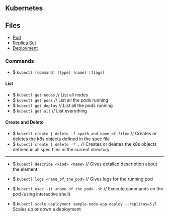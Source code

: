 ## Kubernetes

## Files

-   [Pod](https://github.com/ArianRai/Documentation/blob/main/DevOps/Kubernetes/Kubernetes-files/1-sample-pod.yml)
-   [Replica Set](https://github.com/ArianRai/Documentation/blob/main/DevOps/Kubernetes/Kubernetes-files/2-sample-replica-set.yml)
-   [Deployment](https://github.com/ArianRai/Documentation/blob/main/DevOps/Kubernetes/Kubernetes-files/3-sample-deploy.yml)

### Commands

-   $ `kubectl [command] [type] [name] [flags]`

#### List

-   $ `kubectl get nodes` // List all nodes
-   $ `kubectl get pods` // List all the pods running
-   $ `kubectl get deploy` // List all the pods running
-   $ `kubectl get all` // List everything

#### Create and Delete

-   $ `kubectl create | delete -f <path_and_name_of_file>` // Creates or deletes the k8s objects defined in the spec file
-   $ `kubectl create | delete -f .` // Creates or deletes the k8s objects defined in all spec files in the current directory

---

-   $ `kubectl describe <kind> <name>` // Gives detailed description about the element

-   $ `kubectl logs <name_of_the_pod>` // Gives logs for the running pod

-   $ `kubectl exec -it <name_of_the_pod> -sh` // Execute commands on the pod (using interactive shell)

-   $ `kubectl scale deployment sample-node-app-deploy --replicas=5` // Scales up or down a deployment
